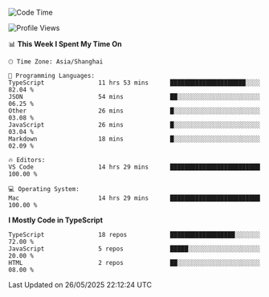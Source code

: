 <!--START_SECTION:waka-->
![Code Time](http://img.shields.io/badge/Code%20Time-7%2C744%20hrs%2047%20mins-blue)

![Profile Views](http://img.shields.io/badge/Profile%20Views-0-blue)

📊 **This Week I Spent My Time On** 

```text
🕑︎ Time Zone: Asia/Shanghai

💬 Programming Languages: 
TypeScript               11 hrs 53 mins      █████████████████████░░░░   82.04 % 
JSON                     54 mins             ██░░░░░░░░░░░░░░░░░░░░░░░   06.25 % 
Other                    26 mins             █░░░░░░░░░░░░░░░░░░░░░░░░   03.08 % 
JavaScript               26 mins             █░░░░░░░░░░░░░░░░░░░░░░░░   03.04 % 
Markdown                 18 mins             █░░░░░░░░░░░░░░░░░░░░░░░░   02.09 % 

🔥 Editors: 
VS Code                  14 hrs 29 mins      █████████████████████████   100.00 % 

💻 Operating System: 
Mac                      14 hrs 29 mins      █████████████████████████   100.00 % 
```

**I Mostly Code in TypeScript** 

```text
TypeScript               18 repos            ██████████████████░░░░░░░   72.00 % 
JavaScript               5 repos             █████░░░░░░░░░░░░░░░░░░░░   20.00 % 
HTML                     2 repos             ██░░░░░░░░░░░░░░░░░░░░░░░   08.00 % 
```




 Last Updated on 26/05/2025 22:12:24 UTC
<!--END_SECTION:waka-->
